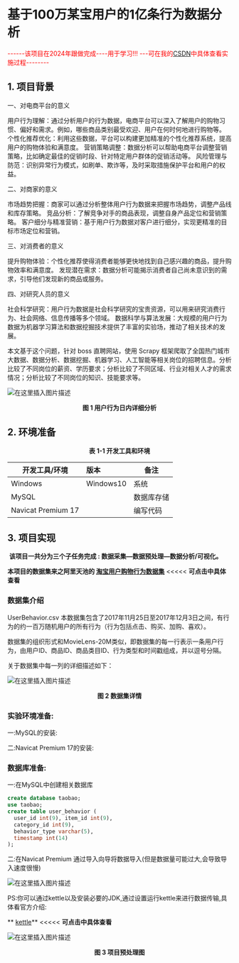 # 基于100万某宝用户的1亿条行为数据分析
<span style="color:red">------该项目在2024年跟做完成----用于学习!!! ---可在我的[CSDN](https://blog.csdn.net/m0_62123085/article/details/140627137?spm=1001.2014.3001.5501)中具体查看实施过程--------</span>
## 1. 项目背景

​一、对电商平台的意义 

用户行为理解：通过分析用户的行为数据，电商平台可以深入了解用户的购物习惯、偏好和需求。例如，哪些商品类别最受欢迎、用户在何时何地进行购物等。
个性化推荐优化：利用这些数据，平台可以构建更加精准的个性化推荐系统，提高用户的购物体验和满意度。
营销策略调整：数据分析可以帮助电商平台调整营销策略，比如确定最佳的促销时段、针对特定用户群体的促销活动等。
风险管理与防范：识别异常行为模式，如刷单、欺诈等，及时采取措施保护平台和用户的权益。

二、对商家的意义

市场趋势把握：商家可以通过分析整体用户行为数据来把握市场趋势，调整产品线和库存策略。
竞品分析：了解竞争对手的商品表现，调整自身产品定位和营销策略。
客户细分与精准营销：基于用户行为数据对客户进行细分，实现更精准的目标市场定位和营销。

三、对消费者的意义

提升购物体验：个性化推荐使得消费者能够更快地找到自己感兴趣的商品，提升购物效率和满意度。
发现潜在需求：数据分析可能揭示消费者自己尚未意识到的需求，引导他们发现新的商品或服务。

四、对研究人员的意义

社会科学研究：用户行为数据是社会科学研究的宝贵资源，可以用来研究消费行为、社会网络、信息传播等多个领域。
数据科学与算法发展：大规模的用户行为数据为机器学习算法和数据挖掘技术提供了丰富的实验场，推动了相关技术的发展。

​本文基于这个问题，针对 boss 直聘网站，使用 Scrapy 框架爬取了全国热门城市大数据、数据分析、数据挖掘、机器学习、人工智能等相关岗位的招聘信息。分析比较了不同岗位的薪资、学历要求；分析比较了不同区域、行业对相关人才的需求情况；分析比较了不同岗位的知识、技能要求等。

![在这里插入图片描述](https://i-blog.csdnimg.cn/direct/1c4d717107404e438233c4df0c518893.png)


<center><b>图 1 用户行为日内详细分析</b></center>


## 2. 环境准备

<center><b>表 1-1 开发工具和环境</b></center>

| 开发工具/环境            | 版本        | 备注    |
|--------------------|:----------|-------|
| Windows            | Windows10 | 系统    |
| MySQL              |           | 数据库存储 |
| Navicat Premium 17 |           | 编写代码  |


## 3. 项目实现

​	**该项目一共分为三个子任务完成 : 数据采集—数据预处理—数据分析/可视化。**

**本项目的数据集来之阿里天池的 [淘宝用户购物行为数据集](https://tianchi.aliyun.com/dataset/649)** <<<<< **可点击中具体查看**


### 数据集介绍
UserBehavior.csv
本数据集包含了2017年11月25日至2017年12月3日之间，有行为的约一百万随机用户的所有行为（行为包括点击、购买、加购、喜欢）。

数据集的组织形式和MovieLens-20M类似，即数据集的每一行表示一条用户行为，由用户ID、商品ID、商品类目ID、行为类型和时间戳组成，并以逗号分隔。

关于数据集中每一列的详细描述如下：



![在这里插入图片描述](https://i-blog.csdnimg.cn/direct/2acc4bd035f54370b307d2119518a211.png)
<center><b>图 2 数据集详情</b></center>

### 实验环境准备:

一:MySQL的安装:

二:Navicat Premium 17的安装:

### 数据库准备:
一:在MySQL中创建相关数据库

```sql
create database taobao;
use taobao;
create table user_behavior (
  user_id int(9), item_id int(9), 
  category_id int(9), 
  behavior_type varchar(5), 
  timestamp int(14)
);
```

二:在Navicat Premium 通过导入向导将数据导入(但是数据量可能过大,会导致导入速度很慢)

![在这里插入图片描述](https://i-blog.csdnimg.cn/direct/8feefb1d77714d6b9c1d34f5a3811135.png)

PS:你可以通过kettle以及安装必要的JDK,通过设置运行kettle来进行数据传输,具体看官方介绍:

** [kettle](http://www.kettle.org.cn/)** <<<<< **可点击中具体查看**








![在这里插入图片描述](https://i-blog.csdnimg.cn/direct/330f7bc823c144c8b814921d5d9ae4aa.png)


<center><b>图 3 项目预处理图</b></center>
